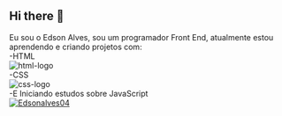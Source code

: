 ## Hi there 👋

Eu sou o Edson Alves, sou um programador Front End, atualmente estou aprendendo e criando projetos com: 
<br>
-HTML
<br>
<img src="https://img.shields.io/badge/HTML-239120?style=for-the-badge&logo=html5&logoColor=white" alt="html-logo"/>
<br>
-CSS
<br>
<img src="https://img.shields.io/badge/CSS-239120?&style=for-the-badge&logo=css3&logoColor=white" alt="css-logo"/>
<br>
-E Iniciando estudos sobre JavaScript
<br>
[![Edsonalves04](https://github-readme-stats.vercel.app/api?username=EdsonAlves04)](https://github.com/anuraghazra/github-readme-stats)

